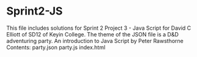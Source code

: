 # Sprint2-JS
This file includes solutions for Sprint 2 Project 3 - Java Script for David C Elliott of SD12 of Keyin College.
The theme of the JSON file is a D&D adventuring party.
An introduction to Java Script by Peter Rawsthorne
Contents:
party.json
party.js
index.html
